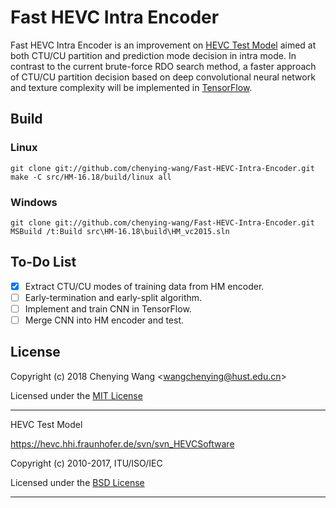 # Fast HEVC Intra Encoder

Fast HEVC Intra Encoder is an improvement on [HEVC Test Model](https://hevc.hhi.fraunhofer.de/svn/svn_HEVCSoftware) aimed at both CTU/CU partition and prediction mode decision in intra mode. In contrast to the current brute-force RDO search method, a faster approach of CTU/CU partition decision based on deep convolutional neural network and texture complexity will be implemented in [TensorFlow](https://www.tensorflow.org/).

## Build

### Linux

```
git clone git://github.com/chenying-wang/Fast-HEVC-Intra-Encoder.git
make -C src/HM-16.18/build/linux all
```

### Windows

```
git clone git://github.com/chenying-wang/Fast-HEVC-Intra-Encoder.git
MSBuild /t:Build src\HM-16.18\build\HM_vc2015.sln
```

## To-Do List

- [x] Extract CTU/CU modes of training data from HM encoder.
- [ ] Early-termination and early-split algorithm.
- [ ] Implement and train CNN in TensorFlow.
- [ ] Merge CNN into HM encoder and test.

## License

Copyright (c) 2018 Chenying Wang \<wangchenying@hust.edu.cn\>

Licensed under the [MIT License](LICENSE)

---

HEVC Test Model

https://hevc.hhi.fraunhofer.de/svn/svn_HEVCSoftware

Copyright (c) 2010-2017, ITU/ISO/IEC

Licensed under the [BSD License](src/HM-16.18/COPYING)

---
